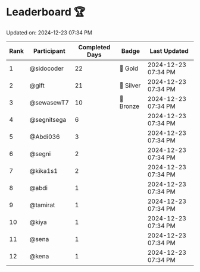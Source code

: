 # Leaderboard 🏆

Updated on: 2024-12-23 07:34 PM

| Rank | Participant       | Completed Days | Badge      | Last Updated         |
|------|-------------------|----------------|------------|----------------------|
| 1    | @sidocoder        | 22             | 🏅 Gold     | 2024-12-23 07:34 PM |
| 2    | @gift             | 21             | 🥈 Silver   | 2024-12-23 07:34 PM |
| 3    | @sewasewT7        | 10             | 🥉 Bronze   | 2024-12-23 07:34 PM |
| 4    | @segnitsega       | 6              |            | 2024-12-23 07:34 PM |
| 5    | @Abdi036          | 3              |            | 2024-12-23 07:34 PM |
| 6    | @segni            | 2              |            | 2024-12-23 07:34 PM |
| 7    | @kika1s1          | 2              |            | 2024-12-23 07:34 PM |
| 8    | @abdi             | 1              |            | 2024-12-23 07:34 PM |
| 9    | @tamirat          | 1              |            | 2024-12-23 07:34 PM |
| 10   | @kiya             | 1              |            | 2024-12-23 07:34 PM |
| 11   | @sena             | 1              |            | 2024-12-23 07:34 PM |
| 12   | @kena             | 1              |            | 2024-12-23 07:34 PM |
